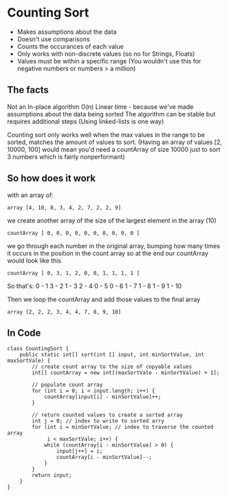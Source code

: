 # Counting Sort

* Makes assumptions about the data
* Doesn't use comparisons
* Counts the occurances of each value
* Only works with non-discrete values (so no for Strings, Floats)
* Values must be within a specific range (You wouldn't use this for negative numbers or numbers &gt; a million)

## The facts

Not an In-place algorithm
O(n) Linear time - because we've made assumptions about the data being sorted
The algorithm can be stable but requires additional steps (Using linked-lists is one way)

Counting sort only works well when the max values in the range to be sorted, matches the amount of values to sort.
(Having an array of values [2, 10000, 100] would mean you'd need a countArray of size 10000 just to sort 3 numbers which is fairly nonperformant)

## So how does it work

with an array of:

`array [4, 10, 8, 3, 4, 2, 7, 2, 2, 9]`

we create another array of the size of the largest element in the array (10)

`countArray [ 0, 0, 0, 0, 0, 0, 0, 0, 0, 0 ]`

we go through each number in the original array, bumping how many times it occurs in the position in the count array
so at the end our countArray would look like this

`countArray [ 0, 3, 1, 2, 0, 0, 1, 1, 1, 1 ]`

So that's:
0 - 1
3 - 2
1 - 3
2 - 4
0 - 5
0 - 6
1 - 7
1 - 8
1 - 9
1 - 10

Then we loop the countArray and add those values to the final array

`array [2, 2, 2, 3, 4, 4, 7, 8, 9, 10]`

## In Code

```
class CountingSort {
    public static int[] sort(int [] input, int minSortValue, int maxSortVale) {
        // create count array to the size of copyable values
        int[] countArray = new int[(maxSortVale - minSortValue) + 1];

        // populate count array
        for (int i = 0; i < input.length; i++) {
            countArray[input[i] - minSortValue]++;
        }

        // return counted values to create a sorted array
        int j = 0; // index to write to sorted arry
        for (int i = minSortValue; // index to traverse the counted array
             i < maxSortVale; i++) {
            while (countArray[i - minSortValue] > 0) {
                input[j++] = i;
                countArray[i - minSortValue]--;
            }
        }
        return input;
    }
}
```
